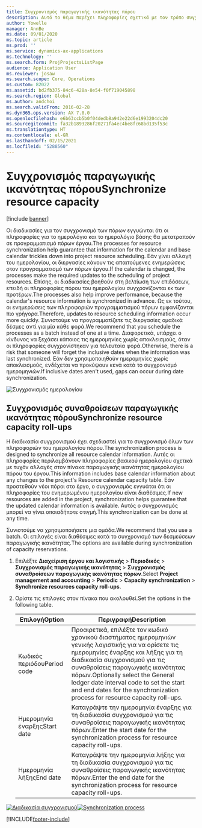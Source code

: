 ```yaml
---
title: Συγχρονισμός παραγωγικής ικανότητας πόρου
description: Αυτό το θέμα παρέχει πληροφορίες σχετικά με τον τρόπο συγχρονισμού της παραγωγικής ικανότητας ενός πόρου σε ημερολόγια και έργα.
author: Yowelle
manager: AnnBe
ms.date: 09/01/2020
ms.topic: article
ms.prod: ''
ms.service: dynamics-ax-applications
ms.technology: ''
ms.search.form: ProjProjectsListPage
audience: Application User
ms.reviewer: josaw
ms.search.scope: Core, Operations
ms.custom: 82022
ms.assetid: bd2fb375-84c6-428a-8e54-f0f719045898
ms.search.region: Global
ms.author: andchoi
ms.search.validFrom: 2016-02-28
ms.dyn365.ops.version: AX 7.0.0
ms.openlocfilehash: e6b63ccb5b0f04dedb8a942e22d6e1993204dc20
ms.sourcegitcommit: fa32b1893286f20271fa4ec4be8fc68bd135f53c
ms.translationtype: HT
ms.contentlocale: el-GR
ms.lasthandoff: 02/15/2021
ms.locfileid: "5288560"
---
```

# <a name="synchronize-resource-capacity"></a><span data-ttu-id="21b36-103">Συγχρονισμός παραγωγικής ικανότητας πόρου</span><span class="sxs-lookup"><span data-stu-id="21b36-103">Synchronize resource capacity</span></span>

[!include [banner](../includes/banner.md)]

<span data-ttu-id="21b36-104">Οι διαδικασίες για τον συγχρονισμό των πόρων εγγυώνται ότι οι πληροφορίες για το ημερολόγιο και το ημερολόγιο βάσης θα μετατραπούν σε προγραμματισμό πόρων έργου.</span><span class="sxs-lookup"><span data-stu-id="21b36-104">The processes for resource synchronization help guarantee that information for the calendar and base calendar trickles down into project resource scheduling.</span></span> <span data-ttu-id="21b36-105">Εάν γίνει αλλαγή του ημερολογίου, οι διεργασίες κάνουν τις απαιτούμενες ενημερώσεις στον προγραμματισμό των πόρων έργου.</span><span class="sxs-lookup"><span data-stu-id="21b36-105">If the calendar is changed, the processes make the required updates to the scheduling of project resources.</span></span> <span data-ttu-id="21b36-106">Επίσης, οι διαδικασίες βοηθούν στη βελτίωση των επιδόσεων, επειδή οι πληροφορίες πόρου του ημερολογίου συγχρονίζονται εκ των προτέρων.</span><span class="sxs-lookup"><span data-stu-id="21b36-106">The processes also help improve performance, because the calendar's resource information is synchronized in advance.</span></span> <span data-ttu-id="21b36-107">Ως εκ τούτου, οι ενημερώσεις των πληροφοριών προγραμματισμού πόρων εμφανίζονται πιο γρήγορα.</span><span class="sxs-lookup"><span data-stu-id="21b36-107">Therefore, updates to resource scheduling information occur more quickly.</span></span> <span data-ttu-id="21b36-108">Συνιστούμε να προγραμματίζετε τις διεργασίες ομαδικά δέσμες αντί για μία κάθε φορά.</span><span class="sxs-lookup"><span data-stu-id="21b36-108">We recommend that you schedule the processes as a batch instead of one at a time.</span></span> <span data-ttu-id="21b36-109">Διαφορετικά, υπάρχει ο κίνδυνος να ξεχάσει κάποιος τις ημερομηνίες χωρίς αποκλεισμούς, όταν οι πληροφορίες συγχρονίστηκαν για τελευταία φορά.</span><span class="sxs-lookup"><span data-stu-id="21b36-109">Otherwise, there is a risk that someone will forget the inclusive dates when the information was last synchronized.</span></span> <span data-ttu-id="21b36-110">Εάν δεν χρησιμοποιηθούν ημερομηνίες χωρίς αποκλεισμούς, ενδέχεται να προκύψουν κενά κατά το συγχρονισμό ημερομηνιών.</span><span class="sxs-lookup"><span data-stu-id="21b36-110">If inclusive dates aren't used, gaps can occur during date synchronization.</span></span>

![Συγχρονισμός ημερολογίου](./media/projectresourcing04-1024x471.jpg)

## <a name="synchronize-resource-capacity-roll-ups"></a><span data-ttu-id="21b36-112">Συγχρονισμός συναθροίσεων παραγωγικής ικανότητας πόρου</span><span class="sxs-lookup"><span data-stu-id="21b36-112">Synchronize resource capacity roll-ups</span></span>

<span data-ttu-id="21b36-113">Η διαδικασία συγχρονισμού έχει σχεδιαστεί για το συγχρονισμό όλων των πληροφοριών του ημερολογίου πόρου.</span><span class="sxs-lookup"><span data-stu-id="21b36-113">The synchronization process is designed to synchronize all resource calendar information.</span></span> <span data-ttu-id="21b36-114">Αυτές οι πληροφορίες περιλαμβάνουν πληροφορίες βασικού ημερολογίου σχετικά με τυχόν αλλαγές στον πίνακα παραγωγικής ικανότητας ημερολογίου πόρου του έργου.</span><span class="sxs-lookup"><span data-stu-id="21b36-114">This information includes base calendar information about any changes to the project's Resource calendar capacity table.</span></span> <span data-ttu-id="21b36-115">Εάν προστεθούν νέοι πόροι στο έργο, ο συγχρονισμός εγγυάται ότι οι πληροφορίες του ενημερωμένου ημερολογίου είναι διαθέσιμες.</span><span class="sxs-lookup"><span data-stu-id="21b36-115">If new resources are added in the project, synchronization helps guarantee that the updated calendar information is available.</span></span> <span data-ttu-id="21b36-116">Αυτός ο συγχρονισμός μπορεί να γίνει οποιαδήποτε στιγμή.</span><span class="sxs-lookup"><span data-stu-id="21b36-116">This synchronization can be done at any time.</span></span>

<span data-ttu-id="21b36-117">Συνιστούμε να χρησιμοποιήσετε μια ομάδα.</span><span class="sxs-lookup"><span data-stu-id="21b36-117">We recommend that you use a batch.</span></span> <span data-ttu-id="21b36-118">Οι επιλογές είναι διαθέσιμες κατά το συγχρονισμό των δεσμεύσεων παραγωγικής ικανότητας.</span><span class="sxs-lookup"><span data-stu-id="21b36-118">The options are available during synchronization of capacity reservations.</span></span>

1. <span data-ttu-id="21b36-119">Επιλέξτε **Διαχείριση έργου και λογιστικής** &gt; **Περιοδικός** &gt; **Συγχρονισμός παραγωγικής ικανότητας** &gt; **Συγχρονισμός συναθροίσεων παραγωγικής ικανότητας πόρων**.</span><span class="sxs-lookup"><span data-stu-id="21b36-119">Select **Project management and accounting** &gt; **Periodic** &gt; **Capacity synchronization** &gt; **Synchronize resources capacity roll-ups**.</span></span>
2. <span data-ttu-id="21b36-120">Ορίστε τις επιλογές στον πίνακα που ακολουθεί.</span><span class="sxs-lookup"><span data-stu-id="21b36-120">Set the options in the following table.</span></span>

    | <span data-ttu-id="21b36-121">Επιλογή</span><span class="sxs-lookup"><span data-stu-id="21b36-121">Option</span></span>      | <span data-ttu-id="21b36-122">Περιγραφή</span><span class="sxs-lookup"><span data-stu-id="21b36-122">Description</span></span> |
    |-------------|-------------|
    | <span data-ttu-id="21b36-123">Κωδικός περιόδου</span><span class="sxs-lookup"><span data-stu-id="21b36-123">Period code</span></span> | <span data-ttu-id="21b36-124">Προαιρετικά, επιλέξτε τον κωδικό χρονικού διαστήματος ημερομηνιών γενικής λογιστικής για να ορίσετε τις ημερομηνίες έναρξης και λήξης για τη διαδικασία συγχρονισμού για τις συναθροίσεις παραγωγικής ικανότητας πόρων.</span><span class="sxs-lookup"><span data-stu-id="21b36-124">Optionally select the General ledger date interval code to set the start and end dates for the synchronization process for resource capacity roll-ups.</span></span> |
    | <span data-ttu-id="21b36-125">Ημερομηνία έναρξης</span><span class="sxs-lookup"><span data-stu-id="21b36-125">Start date</span></span>  | <span data-ttu-id="21b36-126">Καταγράψτε την ημερομηνία έναρξης για τη διαδικασία συγχρονισμού για τις συναθροίσεις παραγωγικής ικανότητας πόρων.</span><span class="sxs-lookup"><span data-stu-id="21b36-126">Enter the start date for the synchronization process for resource capacity roll-ups.</span></span> |
    | <span data-ttu-id="21b36-127">Ημερομηνία λήξης</span><span class="sxs-lookup"><span data-stu-id="21b36-127">End date</span></span>    | <span data-ttu-id="21b36-128">Καταγράψτε την ημερομηνία λήξης για τη διαδικασία συγχρονισμού για τις συναθροίσεις παραγωγικής ικανότητας πόρων.</span><span class="sxs-lookup"><span data-stu-id="21b36-128">Enter the end date for the synchronization process for resource capacity roll-ups.</span></span> |

<span data-ttu-id="21b36-129">[![Διαδικασία συγχρονισμού](./media/projectresourcing09.jpg)](./media/projectresourcing09.jpg)</span><span class="sxs-lookup"><span data-stu-id="21b36-129">[![Synchronization process](./media/projectresourcing09.jpg)](./media/projectresourcing09.jpg)</span></span>


[!INCLUDE[footer-include](../includes/footer-banner.md)]